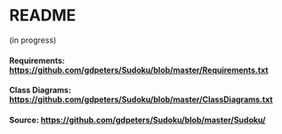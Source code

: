 # README #
(in progress)

#### Requirements: https://github.com/gdpeters/Sudoku/blob/master/Requirements.txt

#### Class Diagrams: https://github.com/gdpeters/Sudoku/blob/master/ClassDiagrams.txt

#### Source: https://github.com/gdpeters/Sudoku/blob/master/Sudoku/
